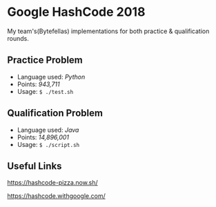 # Google HashCode 2018
My team's(Bytefellas) implementations for both practice & qualification rounds.

## Practice Problem
- Language used: *Python*
- Points: *943,711*
- Usage: ```$ ./test.sh```

## Qualification Problem
- Language used: *Java*
- Points: *14,896,001*
- Usage: ```$ ./script.sh```

## Useful Links
https://hashcode-pizza.now.sh/

https://hashcode.withgoogle.com/
